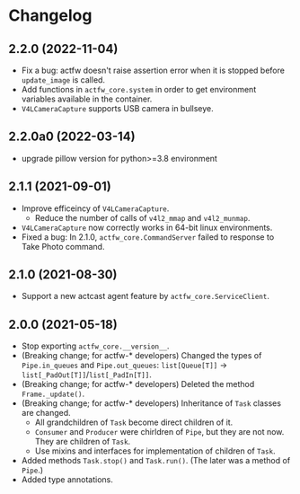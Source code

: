 # Changelog

## 2.2.0 (2022-11-04)

- Fix a bug: actfw doesn't raise assertion error when it is stopped before `update_image` is called.
- Add functions in `actfw_core.system` in order to get environment variables available in the container.
- `V4LCameraCapture` supports USB camera in bullseye.

## 2.2.0a0 (2022-03-14)

- upgrade pillow version for python>=3.8 environment

## 2.1.1 (2021-09-01)

- Improve efficeincy of `V4LCameraCapture`.
  - Reduce the number of calls of `v4l2_mmap` and `v4l2_munmap`.
- `V4LCameraCapture` now correctly works in 64-bit linux environments.
- Fixed a bug: In 2.1.0, `actfw_core.CommandServer` failed to response to Take Photo command.

## 2.1.0 (2021-08-30)

- Support a new actcast agent feature by `actfw_core.ServiceClient`.

## 2.0.0 (2021-05-18)

- Stop exporting `actfw_core.__version__`.
- (Breaking change; for actfw-* developers) Changed the types of `Pipe.in_queues` and `Pipe.out_queues`: `list[Queue[T]]` -> `list[_PadOut[T]]`/`list[_PadIn[T]]`.
- (Breaking change; for actfw-* developers) Deleted the method `Frame._update()`.
- (Breaking change; for actfw-* developers) Inheritance of `Task` classes are changed.
  - All grandchildren of `Task` become direct children of it.
  - `Consumer` and `Producer` were chirldren of `Pipe`, but they are not now.  They are children of `Task`.
  - Use mixins and interfaces for implementation of children of `Task`.
- Added methods `Task.stop()` and `Task.run()`.  (The later was a method of `Pipe`.)
- Added type annotations.
